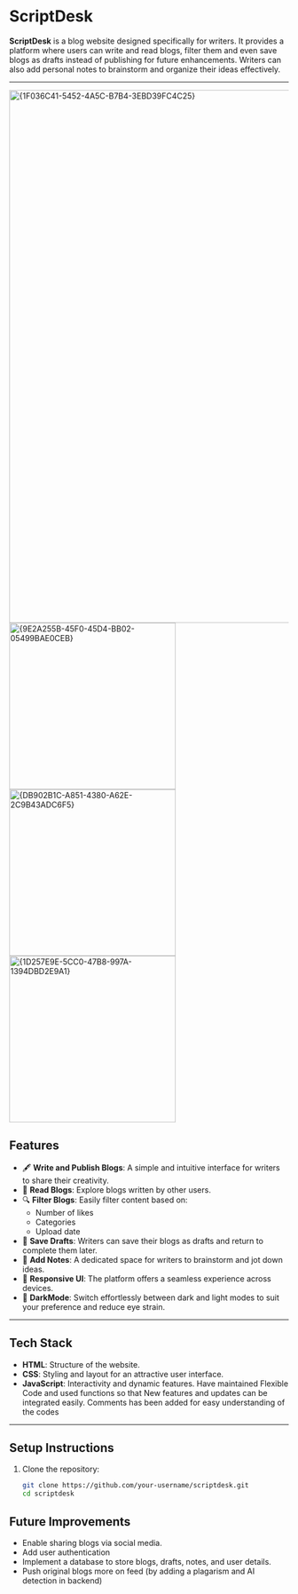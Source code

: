 # ScriptDesk

**ScriptDesk** is a blog website designed specifically for writers. It provides a platform where users can write and read blogs, filter them and even save blogs as drafts instead of publishing for future enhancements. Writers can also add personal notes to brainstorm and organize their ideas effectively.

---
<img width="960" alt="{1F036C41-5452-4A5C-B7B4-3EBD39FC4C25}" src="https://github.com/user-attachments/assets/710e7a6a-1f17-40bb-8a69-7f2e1e747550" />
<img width="300" alt="{9E2A255B-45F0-45D4-BB02-05499BAE0CEB}" src="https://github.com/user-attachments/assets/89789849-437e-4f7c-8e38-cdbb4bed9f1a" />
<img width="300" alt="{DB902B1C-A851-4380-A62E-2C9B43ADC6F5}" src="https://github.com/user-attachments/assets/c7ac8925-fcd0-4852-af0c-ac34d444b328" />
<img width="300" alt="{1D257E9E-5CC0-47B8-997A-1394DBD2E9A1}" src="https://github.com/user-attachments/assets/12ab46eb-1389-43c2-853a-39e2ba99eb9a" />

## Features

- 🖋️ **Write and Publish Blogs**: A simple and intuitive interface for writers to share their creativity.
- 📖 **Read Blogs**: Explore blogs written by other users.
- 🔍 **Filter Blogs**: Easily filter content based on:
  - Number of likes
  - Categories
  - Upload date
- 💾 **Save Drafts**: Writers can save their blogs as drafts and return to complete them later.
- 📝 **Add Notes**: A dedicated space for writers to brainstorm and jot down ideas.
- 🎨 **Responsive UI**: The platform offers a seamless experience across devices.
- 🌙 **DarkMode**: Switch effortlessly between dark and light modes to suit your preference and reduce eye strain.
---

## Tech Stack

- **HTML**: Structure of the website.
- **CSS**: Styling and layout for an attractive user interface.
- **JavaScript**: Interactivity and dynamic features.
Have maintained Flexible Code and used functions so that New features and updates can be integrated easily.
Comments has been added for easy understanding of the codes
---

## Setup Instructions

1. Clone the repository:
   ```bash
   git clone https://github.com/your-username/scriptdesk.git
   cd scriptdesk

## Future Improvements
- Enable sharing blogs via social media.
- Add user authentication
- Implement a database to store blogs, drafts, notes, and user details.
- Push original blogs more on feed (by adding a plagarism and AI detection in backend)
